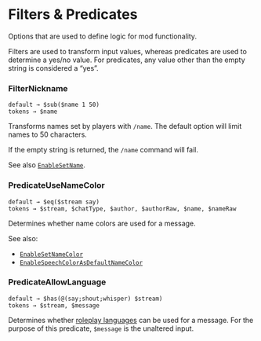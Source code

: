 # Filters & Predicates

Options that are used to define logic for mod functionality.

Filters are used to transform input values, whereas predicates are used to determine a yes/no value.
For predicates, any value other than the empty string is considered a “yes”.

### FilterNickname
`default → $sub($name 1 50)`  
`tokens → $name`

Transforms names set by players with `/name`.
The default option will limit names to 50 characters.

If the empty string is returned, the `/name` command will fail.

See also [`EnableSetName`](./feature-flags.md#enablesetname).

### PredicateUseNameColor
`default → $eq($stream say)`  
`tokens → $stream, $chatType, $author, $authorRaw, $name, $nameRaw`

Determines whether name colors are used for a message.

See also:
- [`EnableSetNameColor`](./feature-flags.md#enablesetnamecolor)
- [`EnableSpeechColorAsDefaultNameColor`](./feature-flags.md#enablespeechcolorasdefaultnamecolor)

### PredicateAllowLanguage
`default → $has(@(say;shout;whisper) $stream)`  
`tokens → $stream, $message`

Determines whether [roleplay languages](./languages.md) can be used for a message.
For the purpose of this predicate, `$message` is the unaltered input.
